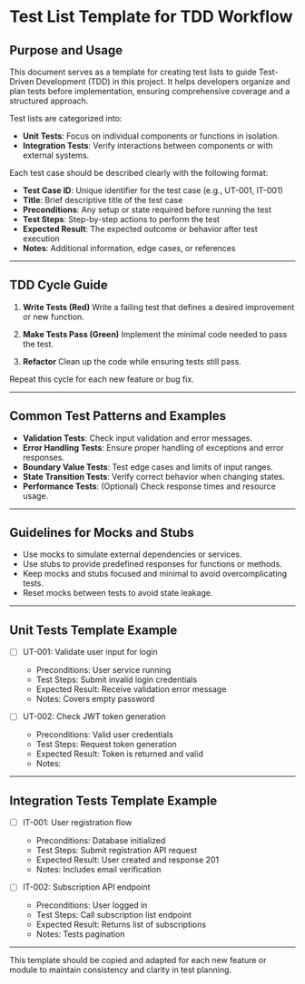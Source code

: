# Test List Template for TDD Workflow

## Purpose and Usage

This document serves as a template for creating test lists to guide Test-Driven Development (TDD) in this project. It helps developers organize and plan tests before implementation, ensuring comprehensive coverage and a structured approach.

Test lists are categorized into:

- **Unit Tests**: Focus on individual components or functions in isolation.
- **Integration Tests**: Verify interactions between components or with external systems.

Each test case should be described clearly with the following format:

- **Test Case ID**: Unique identifier for the test case (e.g., UT-001, IT-001)
- **Title**: Brief descriptive title of the test case
- **Preconditions**: Any setup or state required before running the test
- **Test Steps**: Step-by-step actions to perform the test
- **Expected Result**: The expected outcome or behavior after test execution
- **Notes**: Additional information, edge cases, or references

---

## TDD Cycle Guide

1. **Write Tests (Red)**
   Write a failing test that defines a desired improvement or new function.

2. **Make Tests Pass (Green)**
   Implement the minimal code needed to pass the test.

3. **Refactor**
   Clean up the code while ensuring tests still pass.

Repeat this cycle for each new feature or bug fix.

---

## Common Test Patterns and Examples

- **Validation Tests**: Check input validation and error messages.
- **Error Handling Tests**: Ensure proper handling of exceptions and error responses.
- **Boundary Value Tests**: Test edge cases and limits of input ranges.
- **State Transition Tests**: Verify correct behavior when changing states.
- **Performance Tests**: (Optional) Check response times and resource usage.

---

## Guidelines for Mocks and Stubs

- Use mocks to simulate external dependencies or services.
- Use stubs to provide predefined responses for functions or methods.
- Keep mocks and stubs focused and minimal to avoid overcomplicating tests.
- Reset mocks between tests to avoid state leakage.

---

## Unit Tests Template Example

- [ ] UT-001: Validate user input for login
  - Preconditions: User service running
  - Test Steps: Submit invalid login credentials
  - Expected Result: Receive validation error message
  - Notes: Covers empty password

- [ ] UT-002: Check JWT token generation
  - Preconditions: Valid user credentials
  - Test Steps: Request token generation
  - Expected Result: Token is returned and valid
  - Notes:

---

## Integration Tests Template Example

- [ ] IT-001: User registration flow
  - Preconditions: Database initialized
  - Test Steps: Submit registration API request
  - Expected Result: User created and response 201
  - Notes: Includes email verification

- [ ] IT-002: Subscription API endpoint
  - Preconditions: User logged in
  - Test Steps: Call subscription list endpoint
  - Expected Result: Returns list of subscriptions
  - Notes: Tests pagination

---

This template should be copied and adapted for each new feature or module to maintain consistency and clarity in test planning.
